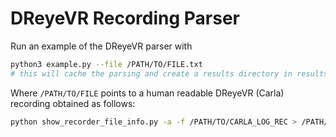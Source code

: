 # DReyeVR Recording Parser

Run an example of the DReyeVR parser with
```bash
python3 example.py --file /PATH/TO/FILE.txt
# this will cache the parsing and create a results directory in results/ with several visualizations
```

Where `/PATH/TO/FILE` points to a human readable DReyeVR (Carla) recording obtained as follows:
```bash
python show_recorder_file_info.py -a -f /PATH/TO/CARLA_LOG_REC > /PATH/TO/FILE.txt
```